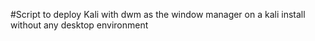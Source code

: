 #Script to deploy Kali with dwm as the window manager on a kali install without any desktop environment
